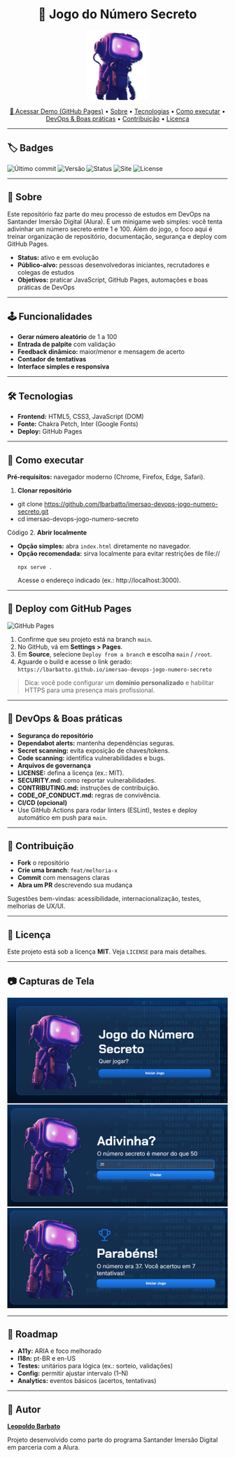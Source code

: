 <h1 align="center">🎯 Jogo do Número Secreto</h1>

<p align="center">
  <img src="./img/robot.png" alt="Robô mergulhador" width="140" />
</p>

<p align="center">
  <a href="https://lbarbatto.github.io/imersao-devops-jogo-numero-secreto/">🚀 Acessar Demo (GitHub Pages)</a> •
  <a href="#-sobre">Sobre</a> •
  <a href="#-tecnologias">Tecnologias</a> •
  <a href="#-como-executar">Como executar</a> •
  <a href="#-devops--boas-práticas">DevOps & Boas práticas</a> •
  <a href="#-contribuição">Contribuição</a> •
  <a href="#-licença">Licença</a>
</p>

---

## 🏷 Badges

![Último commit](https://img.shields.io/github/last-commit/lbarbatto/imersao-devops-jogo-numero-secreto)
![Versão](https://img.shields.io/badge/version-1.0.0-blue)
![Status](https://img.shields.io/badge/status-active-brightgreen)
![Site](https://img.shields.io/badge/site-GitHub%20Pages-blue)
![License](https://img.shields.io/badge/license-MIT-lightgrey)

---

## 📌 Sobre

Este repositório faz parte do meu processo de estudos em DevOps na Santander Imersão Digital (Alura). É um minigame web simples: você tenta adivinhar um número secreto entre 1 e 100. Além do jogo, o foco aqui é treinar organização de repositório, documentação, segurança e deploy com GitHub Pages.

- **Status:** ativo e em evolução
- **Público-alvo:** pessoas desenvolvedoras iniciantes, recrutadores e colegas de estudos
- **Objetivos:** praticar JavaScript, GitHub Pages, automações e boas práticas de DevOps

---

## 🕹️ Funcionalidades

- **Gerar número aleatório** de 1 a 100
- **Entrada de palpite** com validação
- **Feedback dinâmico:** maior/menor e mensagem de acerto
- **Contador de tentativas**
- **Interface simples e responsiva**

---

## 🛠 Tecnologias

- **Frontend:** HTML5, CSS3, JavaScript (DOM)
- **Fonte:** Chakra Petch, Inter (Google Fonts)
- **Deploy:** GitHub Pages

---

## 🧭 Como executar

**Pré-requisitos:** navegador moderno (Chrome, Firefox, Edge, Safari).

1. **Clonar repositório**
- git clone https://github.com/lbarbatto/imersao-devops-jogo-numero-secreto.git
- cd imersao-devops-jogo-numero-secreto

Código
2. **Abrir localmente**
- **Opção simples:** abra `index.html` diretamente no navegador.
- **Opção recomendada:** sirva localmente para evitar restrições de file://
  ```
  npx serve .
  ```
  Acesse o endereço indicado (ex.: http://localhost:3000).

---

## 🚀 Deploy com GitHub Pages
![GitHub Pages](https://img.shields.io/github/deployments/lbarbatto/imersao-devops-jogo-numero-secreto/github-pages?label=pages&logo=github)


1. Confirme que seu projeto está na branch `main`.
2. No GitHub, vá em **Settings > Pages**.
3. Em **Source**, selecione `Deploy from a branch` e escolha `main` / `/root`.
4. Aguarde o build e acesse o link gerado:  
`https://lbarbatto.github.io/imersao-devops-jogo-numero-secreto`

> Dica: você pode configurar um **domínio personalizado** e habilitar HTTPS para uma presença mais profissional.

---

## 🔐 DevOps & Boas práticas

- **Segurança do repositório**
- **Dependabot alerts:** mantenha dependências seguras.
- **Secret scanning:** evita exposição de chaves/tokens.
- **Code scanning:** identifica vulnerabilidades e bugs.
- **Arquivos de governança**
- **LICENSE:** defina a licença (ex.: MIT).
- **SECURITY.md:** como reportar vulnerabilidades.
- **CONTRIBUTING.md:** instruções de contribuição.
- **CODE_OF_CONDUCT.md:** regras de convivência.
- **CI/CD (opcional)**
- Use GitHub Actions para rodar linters (ESLint), testes e deploy automático em push para `main`.

---

## 🤝 Contribuição

- **Fork** o repositório
- **Crie uma branch**: `feat/melhoria-x`
- **Commit** com mensagens claras
- **Abra um PR** descrevendo sua mudança

Sugestões bem-vindas: acessibilidade, internacionalização, testes, melhorias de UX/UI.

---

## 📄 Licença

Este projeto está sob a licença **MIT**. Veja `LICENSE` para mais detalhes.

---

## 📷 Capturas de Tela

![Tela inicial do jogo](./img/screenshot-1.png)  
![Tentativa de palpite](./img/screenshot-2.png)  
![Mensagem de acerto com troféu](./img/screenshot-3.png)

---

## 🧩 Roadmap

- **A11y:** ARIA e foco melhorado
- **I18n:** pt-BR e en-US
- **Testes:** unitários para lógica (ex.: sorteio, validações)
- **Config:** permitir ajustar intervalo (1–N)
- **Analytics:** eventos básicos (acertos, tentativas)

---

## 👤 Autor

[**Leopoldo Barbato**](https://github.com/lbarbatto)

Projeto desenvolvido como parte do programa Santander Imersão Digital em parceria com a Alura.

